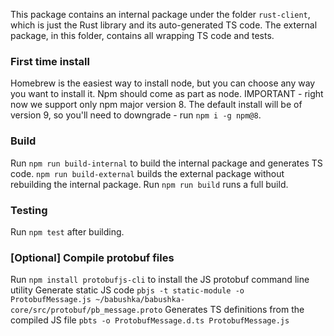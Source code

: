 This package contains an internal package under the folder `rust-client`, which is just the Rust library and its auto-generated TS code. The external package, in this folder, contains all wrapping TS code and tests.

### First time install

Homebrew is the easiest way to install node, but you can choose any way you want to install it.
Npm should come as part as node. IMPORTANT - right now we support only npm major version 8.
The default install will be of version 9, so you'll need to downgrade - run `npm i -g npm@8`.

### Build

Run `npm run build-internal` to build the internal package and generates TS code. `npm run build-external` builds the external package without rebuilding the internal package.
Run `npm run build` runs a full build.

### Testing

Run `npm test` after building.

### [Optional] Compile protobuf files

Run `npm install protobufjs-cli` to install the JS protobuf command line utility
Generate static JS code `pbjs -t static-module -o ProtobufMessage.js ~/babushka/babushka-core/src/protobuf/pb_message.proto`
Generates TS definitions from the compiled JS file `pbts -o ProtobufMessage.d.ts ProtobufMessage.js`
